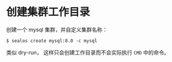 # 创建集群工作目录

创建一个 mysql 集群，并自定义集群名称：

```shell
$ sealos create mysql:8.0 -c mysql
```

类似 dry-run， 这样只会创建工作目录而不会实际执行 `CMD` 中的命令。

